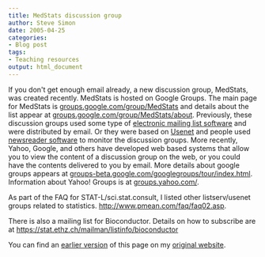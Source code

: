 ```yaml
---
title: MedStats discussion group
author: Steve Simon
date: 2005-04-25
categories:
- Blog post
tags:
- Teaching resources
output: html_document
---
```

If you don\'t get enough email already, a new discussion group,
MedStats, was created recently. MedStats is hosted on Google Groups. The
main page for MedStats is
[groups.google.com/group/MedStats](http://groups.google.com/group/MedStats)
and details about the list appear at
[groups.google.com/group/MedStats/about](http://groups.google.com/group/MedStats/about).
Previously, these discussion groups used some type of [electronic
mailing list
software](http://en.wikipedia.org/wiki/Electronic_mailing_list) and were
distributed by email. Or they were based on
[Usenet](http://en.wikipedia.org/wiki/Usenet) and people used
[newsreader software](http://en.wikipedia.org/wiki/News_client) to
monitor the discussion groups. More recently, Yahoo, Google, and others
have developed web based systems that allow you to view the content of a
discussion group on the web, or you could have the contents delivered to
you by email. More details about google groups appears at
[groups-beta.google.com/googlegroups/tour/index.html](http://groups-beta.google.com/googlegroups/tour/index.html).
Information about Yahoo! Groups is at
[groups.yahoo.com/](http://groups.yahoo.com/).

As part of the FAQ for STAT-L/sci.stat.consult, I listed other
listserv/usenet groups related to statistics.
<http://www.pmean.com/faq/faq02.asp>.

There is also a mailing list for Bioconductor. Details on how to
subscribe are at <https://stat.ethz.ch/mailman/listinfo/bioconductor>

You can find an [earlier version][sim1] of this page on my [original website][sim2].


[sim1]: http://www.pmean.com/05/MedStats.html
[sim2]: http://www.pmean.com/original_site.html
